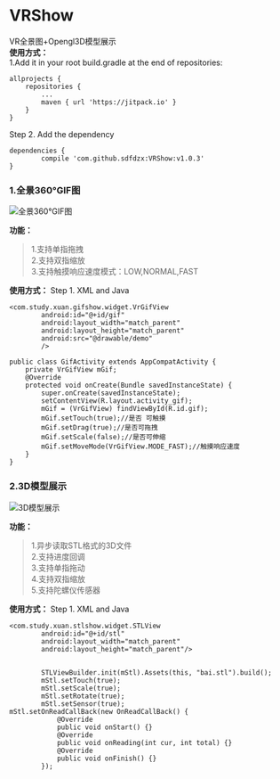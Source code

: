 # VRShow
VR全景图+Opengl3D模型展示  
**使用方式：**  
1.Add it in your root build.gradle at the end of repositories:

	allprojects {
		repositories {
			...
			maven { url 'https://jitpack.io' }
		}
	}
Step 2. Add the dependency

	dependencies {
	        compile 'com.github.sdfdzx:VRShow:v1.0.3'
	}
### 1.全景360°GIF图
![全景360°GIF图](https://github.com/sdfdzx/VRShow/blob/master/gif/gifdemo.gif)  

**功能：**  
>1.支持单指拖拽  
>2.支持双指缩放  
>3.支持触摸响应速度模式：LOW,NORMAL,FAST    

**使用方式：**
Step 1. XML and Java
```
<com.study.xuan.gifshow.widget.VrGifView
        android:id="@+id/gif"
        android:layout_width="match_parent"
        android:layout_height="match_parent"
        android:src="@drawable/demo"
        />

public class GifActivity extends AppCompatActivity {
    private VrGifView mGif;
    @Override
    protected void onCreate(Bundle savedInstanceState) {
        super.onCreate(savedInstanceState);
        setContentView(R.layout.activity_gif);
        mGif = (VrGifView) findViewById(R.id.gif);
        mGif.setTouch(true);//是否 可触摸
        mGif.setDrag(true);//是否可拖拽
        mGif.setScale(false);//是否可伸缩
        mGif.setMoveMode(VrGifView.MODE_FAST);//触摸响应速度
    }
}
```
### 2.3D模型展示  
![3D模型展示](https://github.com/sdfdzx/VRShow/blob/master/gif/book.gif)  

**功能：**  
>1.异步读取STL格式的3D文件  
>2.支持进度回调  
>3.支持单指拖动  
>4.支持双指缩放  
>5.支持陀螺仪传感器  

**使用方式：**
Step 1. XML and Java
```
<com.study.xuan.stlshow.widget.STLView
        android:id="@+id/stl"
        android:layout_width="match_parent"
        android:layout_height="match_parent"/>


        STLViewBuilder.init(mStl).Assets(this, "bai.stl").build();
        mStl.setTouch(true);
        mStl.setScale(true);
        mStl.setRotate(true);
        mStl.setSensor(true);
mStl.setOnReadCallBack(new OnReadCallBack() {
            @Override
            public void onStart() {}
            @Override
            public void onReading(int cur, int total) {}
            @Override
            public void onFinish() {}
        });
```
